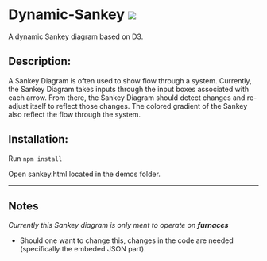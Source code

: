 # Dynamic-Sankey [![](https://img.shields.io/badge/license-MIT-blue.svg)](https://github.com/ORNL-AMO/Dynamic-Sankey/blob/master/LICENSE.txt)

A dynamic Sankey diagram based on D3.

## Description:

A Sankey Diagram is often used to show flow through a system.
Currently, the Sankey Diagram takes inputs through the input boxes
associated with each arrow. From there, the Sankey Diagram should 
detect changes and re-adjust itself to reflect those changes.
The colored gradient of the Sankey also reflect the flow 
through the system. 

## Installation:
Run `npm install`  

Open sankey.html located in the demos folder.

---

## Notes
*Currently this Sankey diagram is only ment to operate on **furnaces***  
* Should one want to change this, changes in the code are needed (specifically the embeded JSON part).
